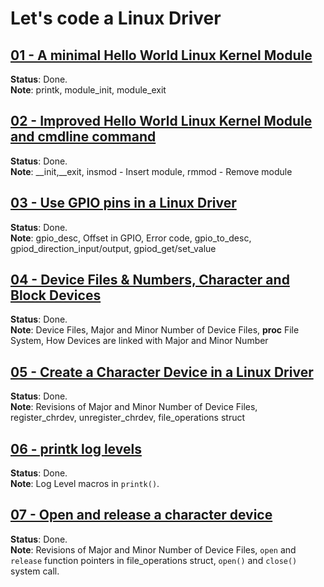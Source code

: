 # Let's code a Linux Driver

## [01 - A minimal Hello World Linux Kernel Module](https://youtu.be/RuocwHw0MzE?si=mMh2yBgT8qV4-r_s)

**Status**: Done.  
**Note**: printk, module_init, module_exit

## [02 - Improved Hello World Linux Kernel Module and cmdline command](https://youtu.be/ImodxTHgAwU?si=hZkRQOAJg9scovnH)

**Status**: Done.  
**Note**: __init,__exit, insmod - Insert module, rmmod - Remove module

## [03 - Use GPIO pins in a Linux Driver](https://youtu.be/7eY6NTIdReg?si=yNQ7l00SisBkn849)

**Status**: Done.  
**Note**: gpio_desc, Offset in GPIO, Error code, gpio_to_desc, gpiod_direction_input/output, gpiod_get/set_value

## [04 - Device Files & Numbers, Character and Block Devices](https://www.youtube.com/watch?v=hbSSi4bHF8E&list=PLCGpd0Do5-I3b5TtyqeF1UdyD4C-S-dMa&index=5)

**Status**: Done.  
**Note**: Device Files, Major and Minor Number of Device Files, **proc** File System, How Devices are linked with Major and Minor Number

## [05 - Create a Character Device in a Linux Driver](https://www.youtube.com/watch?v=Zg8tnxR_z94&list=PLCGpd0Do5-I3b5TtyqeF1UdyD4C-S-dMa&index=6)

**Status**: Done.  
**Note**: Revisions of Major and Minor Number of Device Files, register_chrdev, unregister_chrdev, file_operations struct

## [06 - printk log levels](https://www.youtube.com/watch?v=Wr6BoRsSvws&list=PLCGpd0Do5-I3b5TtyqeF1UdyD4C-S-dMa&index=7)

**Status**: Done.  
**Note**: Log Level macros in `printk()`.  

## [07 - Open and release a character device](https://www.youtube.com/watch?v=_TmZ7cACfn0&list=PLCGpd0Do5-I3b5TtyqeF1UdyD4C-S-dMa&index=8&t=764s)

**Status**: Done.  
**Note**: Revisions of Major and Minor Number of Device Files, `open` and `release` function pointers in file_operations struct, `open()` and `close()` system call.
